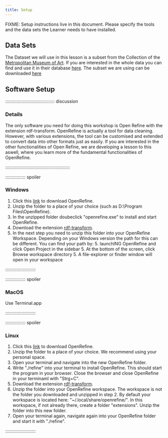```yaml
---
title: Setup
---
```


FIXME: Setup instructions live in this document. Please specify the tools and
the data sets the Learner needs to have installed.

## Data Sets

The Dataset we will use in this lesson is a subset from the Collection of the [Metropolitan Museum of Art](https://www.metmuseum.org/de). If you are interested in the whole data you can find and use it in their database [here](https://www.metmuseum.org/de/art/collection). The subset we are using can be downloaded [here]()

## Software Setup

::::::::::::::::::::::::::::::::::::::: discussion

### Details

The only software you need for doing this workshop is Open Refine with the extension rdf-transform. OpenRefine is actually a tool for data cleaning. However, with various extensions, the tool can be customised and extended to convert data into other formats just as easily. If you are interested in the other functionalities of Open Refine, we are developing a lesson to this aswell, where you learn more of the fundamental functionalities of OpenRefine. 

:::::::::::::::::::::::::::::::::::::::::::::::::::

:::::::::::::::: spoiler

### Windows

1. Click this [link](https://openrefine.org/post_download?version=3.9-beta1&platform=linux) to download OpenRefine. 
2. Unzip the folder to a place of your choice (such as D:\Program Files\OpenRefine).
3. In the unzipped folder doubeclick "openrefine.exe" to install and start OpenRefine. 
4. Download the extension [rdf-transform](https://github.com/AtesComp/rdf-transform/releases/download/v2.2.4/rdf-transform-2.2.4.zip).
5. In the next step you need to unzip this folder into your OpenRefine Workspace. Depending on your Windows version the path for this can be different. You can find your path by:
       5. launchING OpenRefine and click Open Project in the sidebar
       5. At the bottom of the screen, click Browse workspace directory
       5. A file-explorer or finder window will open in your workspace




::::::::::::::::::::::::

:::::::::::::::: spoiler

### MacOS

Use Terminal.app

::::::::::::::::::::::::


:::::::::::::::: spoiler

### Linux

1. Click this [link](https://openrefine.org/post_download?version=3.9-beta1&platform=linux) to download OpenRefine. 
2. Unzip the folder to a place of your choice. We recommend using your personal space.
3. Open your terminal and navigate into the new OpenRefine folder.
4. Write "./refine" into your terminal to install OpenRefine. This should start the program in your browser. Close the browser and close OpenRefine in your terminaml with "Strg+C".
5. Download the extension [rdf-transform](https://github.com/AtesComp/rdf-transform/releases/download/v2.2.4/rdf-transform-2.2.4.zip).
6. Unzip the folder into your OpenRefine workspace. The workspace is not the folder you downloaded and unzipped in step 2. By default your workspace is located here: "~/.local/share/openrefine/". In this workspace, if not already there, create a folder "extensions". Unzip the folder into this new folder.
7. Open your terminal again, navigate again into your OpenRefine folder and start it with "./refine".

::::::::::::::::::::::::
